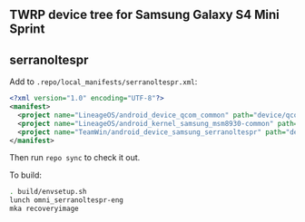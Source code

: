 ## TWRP device tree for Samsung Galaxy S4 Mini Sprint
## serranoltespr

Add to `.repo/local_manifests/serranoltespr.xml`:

```xml
<?xml version="1.0" encoding="UTF-8"?>
<manifest>
  <project name="LineageOS/android_device_qcom_common" path="device/qcom/common" remote="github" revision="cm-14.1" />
  <project name="LineageOS/android_kernel_samsung_msm8930-common" path="kernel/samsung/msm8930-common" remote="github" revision="cm-14.1" />
  <project name="TeamWin/android_device_samsung_serranoltespr" path="device/samsung/serranoltespr" remote="github" revision="android-7.1" />
</manifest>
```

Then run `repo sync` to check it out.

To build:

```sh
. build/envsetup.sh
lunch omni_serranoltespr-eng
mka recoveryimage
```

